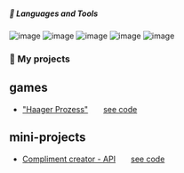 #####  🧰 Languages and Tools  
![image](https://img.shields.io/badge/-css-404040?style=for-the-badge&logo=css3)
![image](https://img.shields.io/badge/-html-404040?style=for-the-badge&logo=html5)
![image](https://img.shields.io/badge/-javascript-404040?style=for-the-badge&logo=javascript)
![image](https://img.shields.io/badge/-git-404040?style=for-the-badge&logo=git)
![image](https://img.shields.io/badge/-sass-404040?style=for-the-badge&logo=sass)


### 🔭 My projects 
## games
  - ["Haager Prozess"](https://xytorenok.github.io/welcometohague) &nbsp; &nbsp; &nbsp; [see code](https://github.com/xytorenok/welcometohague)
## mini-projects
  - [Compliment creator - API](https://xytorenok.github.io/compliment-api) &nbsp; &nbsp; &nbsp; [see code](https://github.com/xytorenok/compliment-api)

<!--
**xytorenok/xytorenok** is a ✨ _special_ ✨ repository because its `README.md` (this file) appears on your GitHub profile.

Here are some ideas to get you started:

- 🔭 I’m currently working on ...
- 🌱 I’m currently learning ...
- 👯 I’m looking to collaborate on ...
- 🤔 I’m looking for help with ...
- 💬 Ask me about ...
- 📫 How to reach me: ...
- 😄 Pronouns: ...
- ⚡ Fun fact: ...


-->
